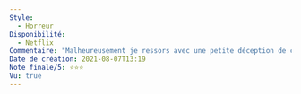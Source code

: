 ```yaml
---
Style:
  - Horreur
Disponibilité:
  - Netflix
Commentaire: "Malheureusement je ressors avec une petite déception de ce visionnage. Le côté choquant et glauque survendu à travers les critiques n'a pas été au rendez-vous de mon côté. Plus le film avance, plus ça part dans tous les sens et affaiblis l'ambiance glauque bien installée depuis le début. Bon film sinon !  "
Date de création: 2021-08-07T13:19
Note finale/5: ⭐⭐⭐
Vu: true
---
```

